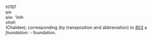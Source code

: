 <body>
  <p>H787<br>  אשׁ  <br> אוֹשׁ  ‎  ‘ôsh  <br><i>ohsh </i><br>(Chaldee); corresponding (by transposition and abbreviation) to <a href="h0803.htm">803</a>  a <i>foundation: - </i>foundation.<br></p>
 </body>